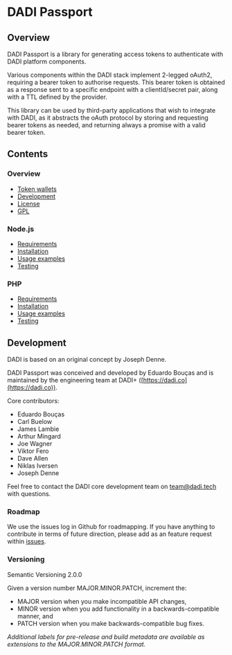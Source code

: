 # DADI Passport

## Overview

DADI Passport is a library for generating access tokens to authenticate with DADI platform components.

Various components within the DADI stack implement 2-legged oAuth2, requiring a bearer token to authorise requests. This bearer token is obtained as a response sent to a specific endpoint with a clientId/secret pair, along with a TTL defined by the provider.

This library can be used by third-party applications that wish to integrate with DADI, as it abstracts the oAuth protocol by storing and requesting bearer tokens as needed, and returning always a promise with a valid bearer token.

## Contents

### Overview

* [Token wallets](docs/tokenWallets.md)
* [Development](docs/development.md)
* [License](docs/license.md)
* [GPL](docs/gpl.md)

### Node.js

* [Requirements](docs/node/requirements.md)
* [Installation](docs/node/installation.md)
* [Usage examples](docs/node/usageExamples.md)
* [Testing](docs/node/testing.md)

### PHP

* [Requirements](docs/php/requirements.md)
* [Installation](docs/php/installation.md)
* [Usage examples](docs/php/usageExamples.md)
* [Testing](docs/php/testing.md)

## Development

DADI is based on an original concept by Joseph Denne.

DADI Passport was conceived and developed by Eduardo Bouças and is maintained by the engineering team at DADI+ ([https://dadi.co](https://dadi.co)).

Core contributors:

* Eduardo Bouças
* Carl Buelow
* James Lambie
* Arthur Mingard
* Joe Wagner
* Viktor Fero
* Dave Allen
* Niklas Iversen
* Joseph Denne

Feel free to contact the DADI core development team on team@dadi.tech with questions.

### Roadmap

We use the issues log in Github for roadmapping. If you have anything to contribute in terms of future direction, please add as an feature request within [issues](https://github.com/dadi/passport/issues).

### Versioning

Semantic Versioning 2.0.0

Given a version number MAJOR.MINOR.PATCH, increment the:

* MAJOR version when you make incompatible API changes,
* MINOR version when you add functionality in a backwards-compatible manner, and
* PATCH version when you make backwards-compatible bug fixes.

_Additional labels for pre-release and build metadata are available as extensions to the MAJOR.MINOR.PATCH format._